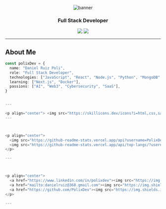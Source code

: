 <!-- Banner principal -->
<p align="center">
  <img src="https://capsule-render.vercel.app/api?type=waving&color=0A192F&height=200&section=header&text=PolixDev%20👨‍💻&fontColor=00FFFF&fontSize=50&animation=fadeIn" alt="banner" />
</p>

<h3 align="center">Full Stack Developer</h3>

<p align="center">
  <a href="https://github.com/PolixDev"><img src="https://img.shields.io/github/followers/PolixDev?label=Seguidores&style=social"></a>
  <a href="mailto:polixdev@gmail.com"><img src="https://img.shields.io/badge/Email-danielruiz368@gmail.com-red?style=flat-square&logo=gmail"></a>
</p>

---

## About Me

```ts
const polixDev = {
  name: "Daniel Ruiz Poli",
  role: "Full Stack Developer",
  technologies: ["JavaScript", "React", "Node.js", "Python", "MongoDB", "TailwindCSS"],
  learning: ["Next.js", "Docker"],
  passions: ["AI", "Web3", "Cybersecurity", "SaaS"],
}


---

<p align="center"> <img src="https://skillicons.dev/icons?i=html,css,sass,js,ts,react,nodejs,python,mongodb,linux,bash,tailwind,docker" /> </p>
---



<p align="center">
  <img src="https://github-readme-stats.vercel.app/api?username=PolixDev&show_icons=true&theme=tokyonight&count_private=true" height="150"/>
  <img src="https://github-readme-stats.vercel.app/api/top-langs/?username=PolixDev&layout=compact&theme=tokyonight" height="150"/>
</p>

---



<p align="center">
  <a href="https://www.linkedin.com/in/polixdev"><img src="https://img.shields.io/badge/-LinkedIn-blue?style=for-the-badge&logo=linkedin&logoColor=white"></a>
  <a href="mailto:danielruiz@368.gmail.com"><img src="https://img.shields.io/badge/-Gmail-red?style=for-the-badge&logo=gmail&logoColor=white"></a>
  <a href="https://github.com/PolixDev"><img src="https://img.shields.io/badge/-GitHub-181717?style=for-the-badge&logo=github&logoColor=white"></a>
</p>

---

